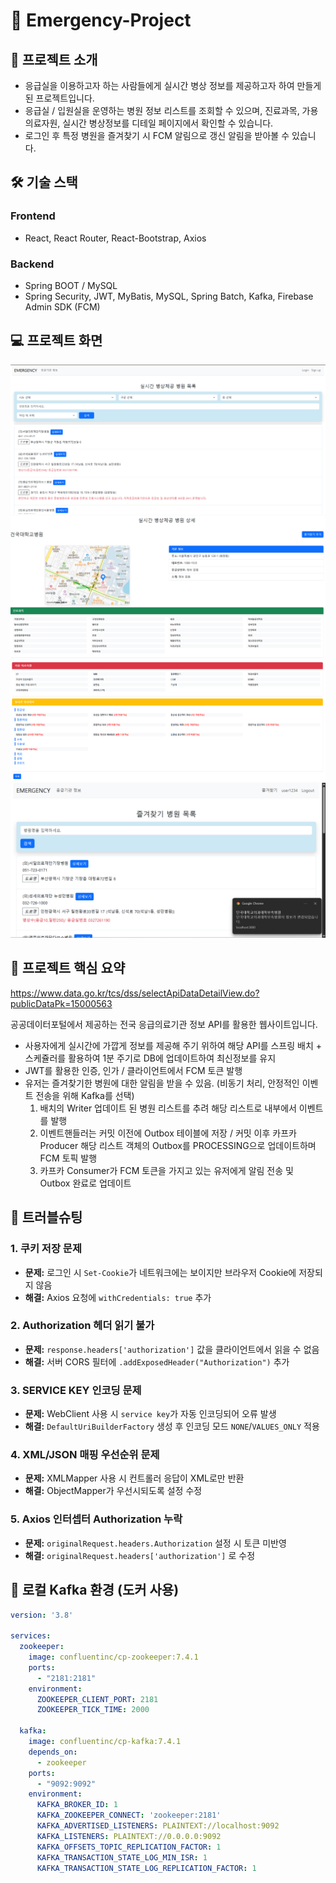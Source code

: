 # 🚨 Emergency-Project

## 📖 프로젝트 소개
- 응급실을 이용하고자 하는 사람들에게 실시간 병상 정보를 제공하고자 하여 만들게 된 프로젝트입니다.
- 응급실 / 입원실을 운영하는 병원 정보 리스트를 조회할 수 있으며, 진료과목, 가용 의료자원, 실시간 병상정보를 디테일 페이지에서 확인할 수 있습니다.
- 로그인 후 특정 병원을 즐겨찾기 시 FCM 알림으로 갱신 알림을 받아볼 수 있습니다.

## 🛠 기술 스택
### Frontend
- React, React Router, React-Bootstrap, Axios
### Backend
- Spring BOOT / MySQL
- Spring Security, JWT, MyBatis, MySQL, Spring Batch, Kafka, Firebase Admin SDK (FCM)

## 💻 프로젝트 화면

![리스트 페이지](./img/List.png)
![디테일 페이지 1](./img/Detail1.png)
![디테일 페이지 2](./img/Detail2.png)
![FCM](./img/FCM.png)

## 📌 프로젝트 핵심 요약

https://www.data.go.kr/tcs/dss/selectApiDataDetailView.do?publicDataPk=15000563

공공데이터포털에서 제공하는 전국 응급의료기관 정보 API를 활용한 웹사이트입니다.

- 사용자에게 실시간에 가깝게 정보를 제공해 주기 위하여 해당 API를 스프링 배치 + 스케쥴러를 활용하여 1분 주기로 DB에 업데이트하여 최신정보를 유지
- JWT를 활용한 인증, 인가 / 클라이언트에서 FCM 토큰 발행
- 유저는 즐겨찾기한 병원에 대한 알림을 받을 수 있음. (비동기 처리, 안정적인 이벤트 전송을 위해 Kafka를 선택)
  1. 배치의 Writer 업데이트 된 병원 리스트를 추려 해당 리스트로 내부에서 이벤트를 발행
  2. 이벤트핸들러는 커밋 이전에 Outbox 테이블에 저장 / 커밋 이후 카프카 Producer 해당 리스트 객체의 Outbox를 PROCESSING으로 업데이트하며 FCM 토픽 발행 
  3. 카프카 Consumer가 FCM 토큰을 가지고 있는 유저에게 알림 전송 및 Outbox 완료로 업데이트

## 🔧 트러블슈팅

### 1. 쿠키 저장 문제
- **문제:** 로그인 시 `Set-Cookie`가 네트워크에는 보이지만 브라우저 Cookie에 저장되지 않음  
- **해결:** Axios 요청에 `withCredentials: true` 추가

### 2. Authorization 헤더 읽기 불가
- **문제:** `response.headers['authorization']` 값을 클라이언트에서 읽을 수 없음  
- **해결:** 서버 CORS 필터에 `.addExposedHeader("Authorization")` 추가

### 3. SERVICE KEY 인코딩 문제
- **문제:** WebClient 사용 시 `service key`가 자동 인코딩되어 오류 발생  
- **해결:** `DefaultUriBuilderFactory` 생성 후 인코딩 모드 `NONE`/`VALUES_ONLY` 적용

### 4. XML/JSON 매핑 우선순위 문제
- **문제:** XMLMapper 사용 시 컨트롤러 응답이 XML로만 반환  
- **해결:** ObjectMapper가 우선시되도록 설정 수정

### 5. Axios 인터셉터 Authorization 누락
- **문제:** `originalRequest.headers.Authorization` 설정 시 토큰 미반영  
- **해결:** `originalRequest.headers['authorization']` 로 수정


## 🚀 로컬 Kafka 환경 (도커 사용)

```yml
version: '3.8'

services:
  zookeeper:
    image: confluentinc/cp-zookeeper:7.4.1
    ports:
      - "2181:2181"
    environment:
      ZOOKEEPER_CLIENT_PORT: 2181
      ZOOKEEPER_TICK_TIME: 2000

  kafka:
    image: confluentinc/cp-kafka:7.4.1
    depends_on:
      - zookeeper
    ports:
      - "9092:9092"
    environment:
      KAFKA_BROKER_ID: 1
      KAFKA_ZOOKEEPER_CONNECT: 'zookeeper:2181'
      KAFKA_ADVERTISED_LISTENERS: PLAINTEXT://localhost:9092
      KAFKA_LISTENERS: PLAINTEXT://0.0.0.0:9092
      KAFKA_OFFSETS_TOPIC_REPLICATION_FACTOR: 1
      KAFKA_TRANSACTION_STATE_LOG_MIN_ISR: 1
      KAFKA_TRANSACTION_STATE_LOG_REPLICATION_FACTOR: 1
```
